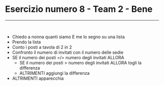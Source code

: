 ​
 # Esercizio numero 8 - Team 2 - Bene
 ___________________________________
​
- Chiedo a nonna quanti siamo E me lo segno su una lista
- Prendo la lista
- Conto i posti a tavola di 2 in 2
- Confronto il numero di invitati con il numero delle sedie
- SE il numero dei posti =/= numero degli invitati ALLORA
    - SE il numero dei posti > numero degli invitati ALLORA togli la differenza
    - ALTRIMENTI aggiungi la differenza
- ALTRIMENTI apparecchia
